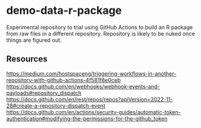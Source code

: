 # demo-data-r-package

Experimental repository to trial using GitHub Actions to build an R package from raw files in a different repository. Repository is likely to be nuked once things are figured out.

## Resources

https://medium.com/hostspaceng/triggering-workflows-in-another-repository-with-github-actions-4f581f8e0ceb
https://docs.github.com/en/webhooks/webhook-events-and-payloads#repository_dispatch
https://docs.github.com/en/rest/repos/repos?apiVersion=2022-11-28#create-a-repository-dispatch-event
https://docs.github.com/en/actions/security-guides/automatic-token-authentication#modifying-the-permissions-for-the-github_token
